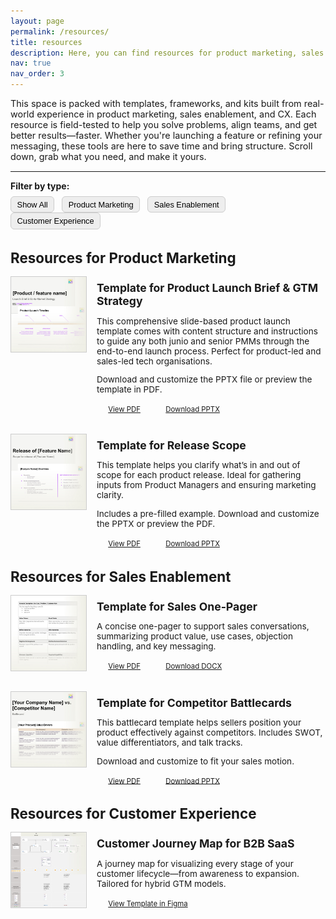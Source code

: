```yaml
---
layout: page
permalink: /resources/
title: resources
description: Here, you can find resources for product marketing, sales enablement, and CX.
nav: true
nav_order: 3
---
```


 <p style="font-size: 0.90rem;">This space is packed with templates, frameworks, and kits built from real-world experience in product marketing, sales enablement, and CX. Each resource is field-tested to help you solve problems, align teams, and get better results—faster. Whether you're launching a feature or refining your messaging, these tools are here to save time and bring structure. Scroll down, grab what you need, and make it yours.</p>

---
<!-- Filter Buttons -->
<div style="margin-bottom: 2rem;">
  <strong>Filter by type:</strong>
  <div style="margin-top: 0.5rem;">
    <button class="filter-btn" onclick="filterResources('all')">Show All</button>
    <button class="filter-btn" onclick="filterResources('product-marketing')">Product Marketing</button>
    <button class="filter-btn" onclick="filterResources('sales-enablement')">Sales Enablement</button>
    <button class="filter-btn" onclick="filterResources('customer-experience')">Customer Experience</button>
  </div>
</div>

<!-- RESOURCE SECTIONS -->

<!-- PRODUCT MARKETING -->
<div class="resource-group product-marketing">
  <h2>Resources for Product Marketing</h2>
  <div style="display: flex; gap: 1rem; align-items: flex-start; margin-bottom: 2rem;">
    <img src="/assets/img/thumbnail-product-launch-brief-gtm-strategy.jpg" alt="Icon in beige of a presentation" style="width: 120px; height: auto; border: 1px solid #ccc;" />
    <div>
      <h3>Template for Product Launch Brief & GTM Strategy</h3>
      <p style="font-size: 0.85rem;">This comprehensive slide-based product launch template comes with content structure and instructions to guide any both junio and senior PMMs through the end-to-end launch process. Perfect for product-led and sales-led tech organisations.</p>
      <p style="font-size: 0.85rem;">Download and customize the PPTX file or preview the template in PDF.</p>
      <a href="https://sergiolozano.com/assets/resources/template-product-launch-brief-gtm-strategy.pdf" class="btn btn--primary">View PDF</a>
      <a href="https://sergiolozano.com/assets/resources/template-product-launch-brief-gtm-strategy.pptx" class="btn">Download PPTX</a>
    </div>
  </div>

  <div style="display: flex; gap: 1rem; align-items: flex-start; margin-bottom: 2rem;">
    <img src="/assets/img/thumbnail-release-scope.jpg" alt="Icon in beige of a presentation" style="width: 120px; height: auto; border: 1px solid #ccc;" />
    <div>
      <h3>Template for Release Scope</h3>
      <p style="font-size: 0.85rem;">This template helps you clarify what’s in and out of scope for each product release. Ideal for gathering inputs from Product Managers and ensuring marketing clarity.</p>
      <p style="font-size: 0.85rem;">Includes a pre-filled example. Download and customize the PPTX or preview the PDF.</p>
      <a href="https://sergiolozano.com/assets/resources/template-release-scope.pdf" class="btn btn--primary">View PDF</a>
      <a href="https://sergiolozano.com/assets/resources/template-release-scope.pptx" class="btn">Download PPTX</a>
    </div>
  </div>
</div>



<!-- SALES ENABLEMENT -->
<div class="resource-group sales-enablement">
  <h2>Resources for Sales Enablement</h2>
  <div style="display: flex; gap: 1rem; align-items: flex-start; margin-bottom: 2rem;">
    <img src="/assets/img/thumbnail-one-pager-sales-enablement.jpg" alt="Icon of a file" style="width: 120px; height: auto; border: 1px solid #ccc;" />
    <div>
      <h3>Template for Sales One-Pager</h3>
      <p style="font-size: 0.85rem;">A concise one-pager to support sales conversations, summarizing product value, use cases, objection handling, and key messaging.</p>
      <a href="https://sergiolozano.com/assets/resources/template-one-pager-for-use-cases-sales-conversations.pdf" class="btn btn--primary">View PDF</a>
      <a href="https://sergiolozano.com/assets/resources/template-one-pager-for-use-cases-sales-conversations.docx" class="btn">Download DOCX</a>
    </div>
  </div>

  <div style="display: flex; gap: 1rem; align-items: flex-start; margin-bottom: 2rem;">
    <img src="/assets/img/thumbnail-competitor-battlecard.jpg" alt="Battlecard icon" style="width: 120px; height: auto; border: 1px solid #ccc;" />
    <div>
      <h3>Template for Competitor Battlecards</h3>
      <p style="font-size: 0.85rem;">This battlecard template helps sellers position your product effectively against competitors. Includes SWOT, value differentiators, and talk tracks.</p>
      <p style="font-size: 0.85rem;">Download and customize to fit your sales motion.</p>
      <a href="https://sergiolozano.com/assets/resources/template-competitor-battlecard.pdf" class="btn btn--primary">View PDF</a>
      <a href="https://sergiolozano.com/assets/resources/template-competitor-battlecard.pptx" class="btn">Download PPTX</a>
    </div>
  </div>
</div>



<!-- CUSTOMER EXPERIENCE -->
<div class="resource-group customer-experience">
  <h2>Resources for Customer Experience</h2>
  <div style="display: flex; gap: 1rem; align-items: flex-start; margin-bottom: 2rem;">
    <img src="/assets/img/thumbnail-customer-journey-map-carrousel.jpg" alt="Customer Journey Map thumbnail" style="width: 120px; height: auto; border: 1px solid #ccc;" />
    <div>
      <h3>Customer Journey Map for B2B SaaS</h3>
      <p style="font-size: 0.85rem;">A journey map for visualizing every stage of your customer lifecycle—from awareness to expansion. Tailored for hybrid GTM models.</p>
      <a href="https://www.figma.com/community/file/1502648775036013780/customer-journey-map-b2b-saas-products" class="btn btn--primary">View Template in Figma</a>
    </div>
  </div>
</div>

<!-- JavaScript Filtering Logic -->
<script>
function filterResources(category) {
  const groups = document.querySelectorAll('.resource-group');
  groups.forEach(group => {
    if (category === 'all' || group.classList.contains(category)) {
      group.style.display = 'block';
    } else {
      group.style.display = 'none';
    }
  });
}
</script>


<!-- Optional Styling for Buttons filter -->
<style>
.filter-btn {
  padding: 0.3rem 0.6rem;
  margin-right: 0.5rem;
  background-color: #eee;
  border: 1px solid #ccc;
  border-radius: 6px;
  cursor: pointer;
  font-size: 0.8rem;
}
.filter-btn:hover {
  background-color: #ddd;
}
</style>

<!-- Optional Styling for Headers -->
<style>
h2 {
  font-size: 1.4rem;
  font-weight: bold;
  margin-bottom: 1rem;
}

h3 {
  font-size: 1.1rem;
  font-weight: bold;
  margin-top: 0.5rem;
  margin-bottom: 0.5rem;
}
</style>

<!-- Optional Styling for Buttons -->
<style>
.btn {
  padding: 0.54rem 1.14rem;
  border-radius: 0.5rem;
  font-size: 0.71rem;
}
</style>